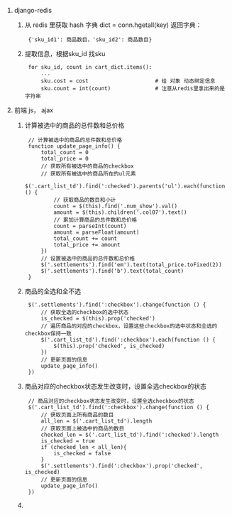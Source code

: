 1. django-redis

    1. 从 redis 里获取 hash 字典
        dict = conn.hgetall(key) 返回字典：
    
            {'sku_id1': 商品数目，'sku_id2': 商品数目}
        
    2. 提取信息，根据sku_id 找sku   
    
            for sku_id, count in cart_dict.items():
                ...
                sku.cost = cost                     # 给 对象 动态绑定信息
                sku.count = int(count)              # 注意从redis里拿出来的是字符串

2. 前端 js， ajax

    1. 计算被选中的商品的总件数和总价格
    
            // 计算被选中的商品的总件数和总价格
            function update_page_info() {
                total_count = 0
                total_price = 0
                // 获取所有被选中的商品的checkbox
                // 获取所有被选中的商品所在的ul元素
                $('.cart_list_td').find(':checked').parents('ul').each(function () {
                    // 获取商品的数目和小计
                    count = $(this).find('.num_show').val()
                    amount = $(this).children('.col07').text()
                    // 累加计算商品的总件数和总价格
                    count = parseInt(count)
                    amount = parseFloat(amount)
                    total_count += count
                    total_price += amount
                })
                // 设置被选中的商品的总件数和总价格
                $('.settlements').find('em').text(total_price.toFixed(2))
                $('.settlements').find('b').text(total_count)
            }    
    
    2. 商品的全选和全不选
            
            $('.settlements').find(':checkbox').change(function () {
                // 获取全选的checkbox的选中状态
                is_checked = $(this).prop('checked')
                // 遍历商品的对应的checkbox，设置这些checkbox的选中状态和全选的checkbox保持一致
                $('.cart_list_td').find(':checkbox').each(function () {
                    $(this).prop('checked', is_checked)
                })
                // 更新页面的信息
                update_page_info()
            })
    
    3. 商品对应的checkbox状态发生改变时，设置全选checkbox的状态
    
            // 商品对应的checkbox状态发生改变时，设置全选checkbox的状态
            $('.cart_list_td').find(':checkbox').change(function () {
                // 获取页面上所有商品的数目
                all_len = $('.cart_list_td').length
                // 获取页面上被选中的商品的数目
                checked_len = $('.cart_list_td').find(':checked').length
                is_checked = true
                if (checked_len < all_len){
                    is_checked = false
                }
                $('.settlements').find(':checkbox').prop('checked', is_checked)
                // 更新页面的信息
                update_page_info()
            })
    
    4.     